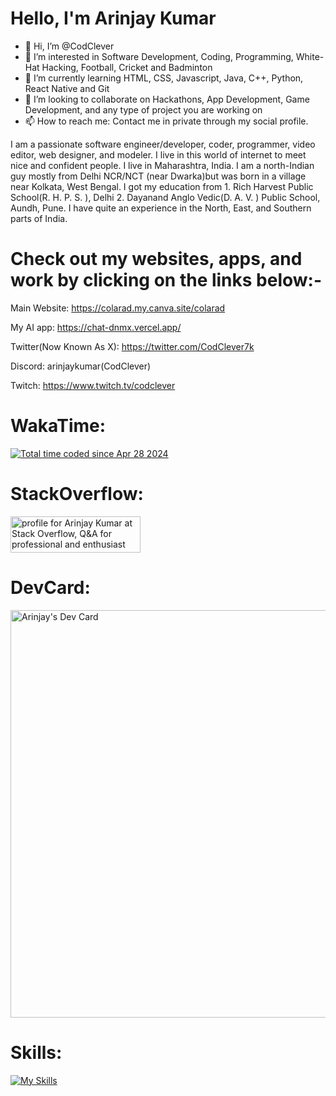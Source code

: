 <h1><b>Hello, I'm Arinjay Kumar</b></h1>

- 👋 Hi, I’m @CodClever
- 👀 I’m interested in Software Development, Coding, Programming, White-Hat Hacking, Football, Cricket and Badminton
- 🌱 I’m currently learning HTML, CSS, Javascript, Java, C++, Python, React Native and Git
- 💞️ I’m looking to collaborate on Hackathons, App Development, Game Development, and any type of project you are working on
- 📫 How to reach me: Contact me in private through my social profile.

I am a passionate software engineer/developer, coder, programmer, video editor, web designer, and modeler. I live in this world of internet to meet nice and confident people. I live in Maharashtra, India. I am a north-Indian guy mostly from Delhi NCR/NCT (near Dwarka)but was born in a village near Kolkata, West Bengal. I got my education from 1. Rich Harvest Public School(R. H. P. S. ), Delhi 2. Dayanand Anglo Vedic(D. A. V. ) Public School, Aundh, Pune. I have quite an experience in the North, East, and Southern parts of India. 

<h1><b>Check out my websites, apps, and work by clicking on the links below:-</b></h1>

Main Website: https://colarad.my.canva.site/colarad

My AI app: https://chat-dnmx.vercel.app/

Twitter(Now Known As X): https://twitter.com/CodClever7k

Discord: arinjaykumar(CodClever)

Twitch: https://www.twitch.tv/codclever

<h1><b>WakaTime:</b></h1>


<a href="https://wakatime.com/@4cce7c90-a22e-48b6-b2a1-931ec33f2c16"><img src="https://wakatime.com/badge/user/4cce7c90-a22e-48b6-b2a1-931ec33f2c16.svg" alt="Total time coded since Apr 28 2024" /></a>

<h1><b>StackOverflow:</b></h1>


<a href="https://stackoverflow.com/users/23567323/arinjay-kumar"><img src="https://stackoverflow.com/users/flair/23567323.png" width="208" height="58" alt="profile for Arinjay Kumar at Stack Overflow, Q&amp;A for professional and enthusiast programmers" title="profile for Arinjay Kumar at Stack Overflow, Q&amp;A for professional and enthusiast programmers"></a>

<h1><b>DevCard:</b></h1>


<a href="https://app.daily.dev/codclever"><img src="https://api.daily.dev/devcards/v2/k1IIp8eVY6m6AKPashui4.png?type=wide&r=ljt" width="652" alt="Arinjay's Dev Card"/></a>

<h1><b>Skills:</b></h1> 


[![My Skills](https://skillicons.dev/icons?i=blender,bootstrap,codepen,css,devto,discord,figma,firebase,flask,git,github,gmail,heroku,html,js,linkedin,nextjs,nodejs,notion,npm,ps,php,powershell,pycharm,py,pytorch,react,replit,robloxstudio,sublime,supabase,tensorflow,twitter,unity,unreal,vim,vite,vscode,vue,windows,wordpress,,&perline=10)](https://skillicons.dev)

<!---
CodClever/CodClever is a ✨ special ✨ repository because its `README.md` (this file) appears on your GitHub profile.
You can click the Preview link to take a look at your changes.
--->
